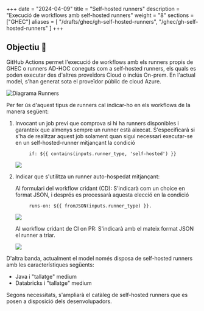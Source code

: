 
+++
date         = "2024-04-09"
title        = "Self-hosted runners"
description  = "Execució de workflows amb self-hosted runners"
weight      = "8"
sections    = ["GHEC"]
aliases = [
    "/drafts/ghec/gh-self-hosted-runners",
    "/ghec/gh-self-hosted-runners"
]
+++

## Objectiu 🚀

GitHub Actions permet l'execució de workflows amb els runners propis de GHEC o runners AD-HOC coneguts com a self-hosted runners, els quals es poden executar des d'altres proveïdors Cloud o inclús On-prem. En l'actual model, s'han generat sota el proveïdor públic de cloud Azure.


![Diagrama Runners](/images/GHEC/gh_self_hosted_runner.png)

Per fer ús d'aquest tipus de runners cal indicar-ho en els workflows de la manera següent:

1. Invocant un job previ que comprova si hi ha runners disponibles i garanteix que almenys sempre un runner està aixecat. S'especificarà si s'ha de realitzar aquest job solament quan sigui necessari executar-se en un self-hosted-runner mitjançant la condició 

            if: ${{ contains(inputs.runner_type, 'self-hosted') }}

      ![](/images/GHEC/gh-containers-running.png)

2. Indicar que s'utilitza un runner auto-hospedat mitjançant:

      Al formulari del workflow cridant (CD): S'indicarà com un choice en format JSON, i després es processarà aquesta elecció en la condició 
      
            runs-on: ${{ fromJSON(inputs.runner_type) }}.

      ![](/images/GHEC/gh-self-hosted-CD.png)

      Al workflow cridant de CI on PR: S'indicarà amb el mateix format JSON el runner a triar.

      ![](/images/GHEC/gh-self-hosted-CI-on-PR.png)

D'altra banda, actualment el model només disposa de self-hosted runners amb les característiques següents:

+ Java i "tallatge" medium
+ Databricks i "tallatge" medium

Segons necessitats, s'ampliarà el catàleg de self-hosted runners que es posen a disposició dels desenvolupadors.
